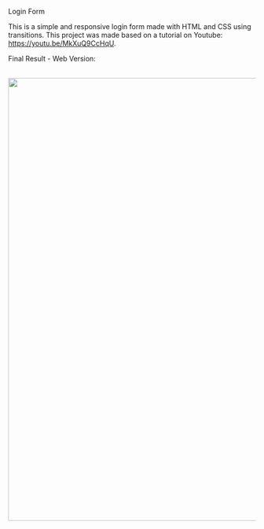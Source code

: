 Login Form


This is a simple and responsive login form made with HTML and CSS using transitions.
This project was made based on a tutorial on Youtube: https://youtu.be/MkXuQ9CcHqU.

Final Result - Web Version:

<br>
<div align="center">
<img src="https://user-images.githubusercontent.com/87499710/163288483-d98b8c37-66fa-4ca6-bca6-f4e7414a103e.png" width="900px"/>
</div>










